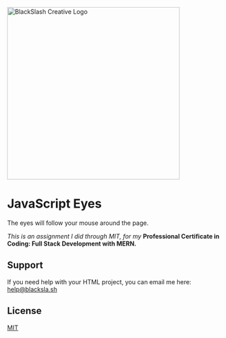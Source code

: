 <img src="https://blacksla.sh/github/img/blackslash-logo.svg" alt="BlackSlash Creative Logo" width="400" />

# JavaScript Eyes

The eyes will follow your mouse around the page. 

*This is an assignment I did through MIT, for my* **Professional Certificate in Coding: Full Stack Development with MERN.** 

## Support
If you need help with your HTML project, you can email me here: [help@blacksla.sh](mailto:help@blacksla.sh)

## License

[MIT](https://choosealicense.com/licenses/mit/)
